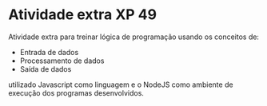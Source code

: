 # Atividade extra XP 49

Atividade extra para treinar lógica de programação usando os conceitos de:

- Entrada de dados
- Processamento de dados
- Saída de dados

utilizado Javascript como linguagem e o NodeJS como ambiente de execução dos programas desenvolvidos.
